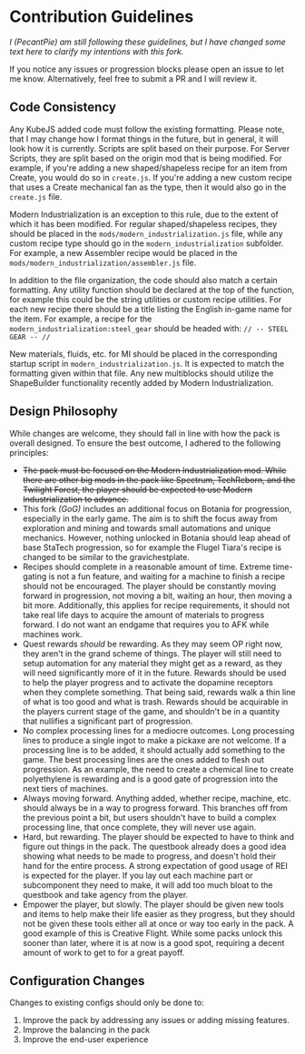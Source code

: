 # Contribution Guidelines
_I (PecantPie) am still following these guidelines, but I have changed some text here to clarify my intentions with this fork._

If you notice any issues or progression blocks please open an issue to let me know. Alternatively, feel free to submit a PR and I will review it.  

## Code Consistency
Any KubeJS added code must follow the existing formatting. Please note, that I may change how I format things in the future, but in general, it will look how it is currently.
Scripts are split based on their purpose. For Server Scripts, they are split based on the origin mod that is being modified. For example, if you're adding a new shaped/shapeless recipe for an item from Create, you would do so in `create.js`. If you're adding a new custom recipe that uses a Create mechanical fan as the type, then it would also go in the `create.js` file.

Modern Industrialization is an exception to this rule, due to the extent of which it has been modified. For regular shaped/shapeless recipes, they should be placed in the `mods/modern_industrialization.js` file, while any custom recipe type should go in the `modern_industrialization` subfolder. For example, a new Assembler recipe would be placed in the `mods/modern_industrialization/assembler.js` file.

In addition to the file organization, the code should also match a certain formatting. Any utility function should be declared at the top of the function, for example this could be the string utilities or custom recipe utilities. For each new recipe there should be a title listing the English in-game name for the item. For example, a recipe for the `modern_industrialization:steel_gear` should be headed with: `// -- STEEL GEAR -- //`

New materials, fluids, etc. for MI should be placed in the corresponding startup script in `modern_industrialization.js`. It is expected to match the formatting given within that file. Any new multiblocks should utilize the ShapeBuilder functionality recently added by Modern Industrialization.

## Design Philosophy
While changes are welcome, they should fall in line with how the pack is overall designed. To ensure the best outcome, I adhered to the following principles:
- ~~The pack must be focused on the Modern Industrialization mod. While there are other big mods in the pack like Spectrum, TechReborn, and the Twilight Forest, the player should be expected to use Modern Industrialization to advance.~~
- This fork _(GoG)_ includes an additional focus on Botania for progression, especially in the early game. The aim is to shift the focus away from exploration and mining and towards small automations and unique mechanics. However, nothing unlocked in Botania should leap ahead of base StaTech progression, so for example the Flugel Tiara's recipe is changed to be similar to the gravichestplate. 
- Recipes should complete in a reasonable amount of time. Extreme time-gating is not a fun feature, and waiting for a machine to finish a recipe should not be encouraged. The player should be constantly moving forward in progression, not moving a bit, waiting an hour, then moving a bit more. Additionally, this applies for recipe requirements, it should not take real life days to acquire the amount of materials to progress forward. I do not want an endgame that requires you to AFK while machines work.
- Quest rewards *should* be rewarding. As they may seem OP right now, they aren't in the grand scheme of things. The player will still need to setup automation for any material they might get as a reward, as they will need significantly more of it in the future. Rewards should be used to help the player progress and to activate the dopamine receptors when they complete something. That being said, rewards walk a thin line of what is too good and what is trash. Rewards should be acquirable in the players current stage of the game, and shouldn't be in a quantity that nullifies a significant part of progression.
- No complex processing lines for a mediocre outcomes. Long processing lines to produce a single ingot to make a pickaxe are not welcome. If a processing line is to be added, it should actually add something to the game. The best processing lines are the ones added to flesh out progression. As an example, the need to create a chemical line to create polyethylene is rewarding and is a good gate of progression into the next tiers of machines.
- Always moving forward. Anything added, whether recipe, machine, etc. should always be in a way to progress forward. This branches off from the previous point a bit, but users shouldn't have to build a complex processing line, that once complete, they will never use again.
- Hard, but rewarding. The player should be expected to have to think and figure out things in the pack. The questbook already does a good idea showing what needs to be made to progress, and doesn't hold their hand for the entire process. A strong expectation of good usage of REI is expected for the player. If you lay out each machine part or subcomponent they need to make, it will add too much bloat to the questbook and take agency from the player.
- Empower the player, but slowly. The player should be given new tools and items to help make their life easier as they progress, but they should not be given these tools either all at once or way too early in the pack. A good example of this is Creative Flight. While some packs unlock this sooner than later, where it is at now is a good spot, requiring a decent amount of work to get to for a great payoff.

## Configuration Changes
Changes to existing configs should only be done to:
1. Improve the pack by addressing any issues or adding missing features.
2. Improve the balancing in the pack
3. Improve the end-user experience